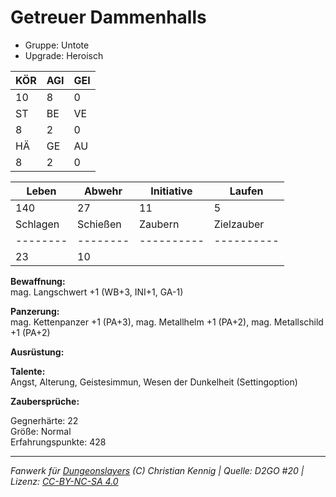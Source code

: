 # Getreuer Dammenhalls  
- Gruppe: Untote  
- Upgrade: Heroisch  

| KÖR | AGI | GEI |  
| --- | --- | --- |  
| 10  | 8   | 0   |
| ST  | BE  | VE  |  
| 8   | 2   | 0   |
| HÄ  | GE  | AU  |  
| 8   | 2   | 0   |


| Leben    | Abwehr   | Initiative | Laufen     |
| -------- | -------- | ---------- | ---------- |
| 140      | 27       | 11         | 5          |
| Schlagen | Schießen | Zaubern    | Zielzauber |
| -------- | -------- | ---------- | ---------- |
| 23       | 10       |            |            |

**Bewaffnung:**  
mag. Langschwert +1 (WB+3, INI+1, GA-1)

**Panzerung:**  
mag. Kettenpanzer +1 (PA+3), mag. Metallhelm +1 (PA+2), mag. Metallschild +1 (PA+2)

**Ausrüstung:**  


**Talente:**  
Angst, Alterung, Geistesimmun, Wesen der Dunkelheit (Settingoption)

**Zaubersprüche:**  


Gegnerhärte: 22  
Größe: Normal  
Erfahrungspunkte: 428  



___
*Fanwerk für [Dungeonslayers](https://www.dungeonslayers.net/) (C) Christian Kennig | Quelle: D2GO #20 | Lizenz: [CC-BY-NC-SA 4.0](https://creativecommons.org/licenses/by-nc-sa/4.0/deed.de)*